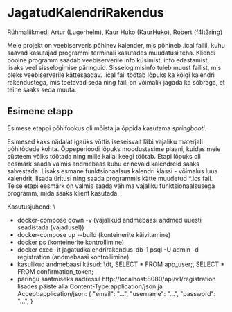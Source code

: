 # JagatudKalendriRakendus
Rühmaliikmed: Artur (Lugerhelm), Kaur Huko (KaurHuko), Robert (f4lt3ring)

Meie projekt on veebiserveris põhinev kalender, mis põhineb .ical failil, kuhu saavad kasutajad programmi terminali kasutades muudatusi teha. Kliendi poolne programm saadab veebiserverile info küsimist, info edastamist, lisaks veel sisselogimise päringuid. Sisselogimisinfo tuleb muust failist, mis oleks veebiserverile kättesaadav. .ical fail töötab lõpuks ka kõigi kalendri rakendustega, mis toetavad seda ning faili on võimalik jagada ka sõbraga, et teine saaks seda muuta.

## Esimene etapp

Esimese etappi põhifookus oli mõista ja õppida kasutama *springbooti*.

Esimesed kaks nädalat igaüks võttis iseseisvalt läbi vajaliku materjali põhitõdede kohta. Õppeperioodi lõpuks moodustasime plaani, kuidas meie süsteem võiks töötada ning mille kallal keegi töötab. Etapi lõpuks oli eesmärk saada valmis andmebaas kuhu erinevaid kalendreid saaks salvestada. Lisaks esmane funktsionaalsus kalendri klassi - võimalus luua kalendrit, lisada üritusi ning saada programmis kätte muudetud *.ics fail.
Teise etapi eesmärk on valmis saada vähima vajaliku funktsionaalsusega programm, mida saaks klient kasutada.

Kasutusjuhend: \
* docker-compose down -v (vajalikud andmebaasi andmed uuesti seadistada (vajadusel))
* docker-compose up --build (konteinerite käivitamine)
* docker ps (konteinerite kontrollimine)
* docker exec -it jagatudkalendrirakendus-db-1 psql -U admin -d registration (andmebaasi kontrollimine)
* kasulikud andmebaasi käsud: \dt, SELECT * FROM app_user;, SELECT * FROM confirmation_token;
* päringu saatmiseks aadressil http://localhost:8080/api/v1/registration lisades päiste alla Content-Type:application/json ja Accept:application/json: 
  {
    "email": "...",
    "username": "...",
    "password": "...",
    }
